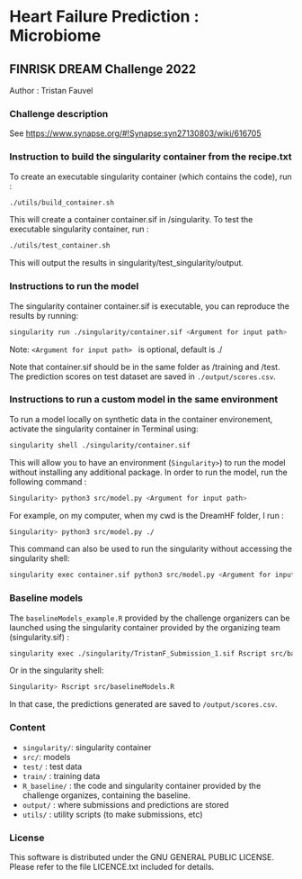 # Heart Failure Prediction : Microbiome
## FINRISK DREAM Challenge 2022

Author : Tristan Fauvel

### Challenge description

See <https://www.synapse.org/#!Synapse:syn27130803/wiki/616705>


### Instruction to build the singularity container from the recipe.txt

To create an executable singularity container (which contains the code), run :

```bash
./utils/build_container.sh
```

This will create a container container.sif in /singularity.
To test the executable singularity container, run :

```bash
./utils/test_container.sh
```

This will output the results in singularity/test_singularity/output.

### Instructions to run the model

The singularity container container.sif is executable, you can reproduce the results by running:

```bash
singularity run ./singularity/container.sif <Argument for input path>
```

Note: `<Argument for input path> ` is optional, default is ./


Note that container.sif should be in the same folder as /training and /test.
The prediction scores on test dataset are saved in `./output/scores.csv`.
### Instructions to run a custom model in the same environment

To run a model locally on synthetic data in the container environement, activate the singularity container in Terminal using:

```bash
singularity shell ./singularity/container.sif
```

This will allow you to have an environment (`Singularity>`) to run the model without installing any additional package.
In order to run the model, run the following command :

```bash
Singularity> python3 src/model.py <Argument for input path>
```

For example, on my computer, when my cwd is the DreamHF folder, I run :

```bash
Singularity> python3 src/model.py ./
```

This command can also be used to run the singularity without accessing the singularity shell:

```bash
singularity exec container.sif python3 src/model.py <Argument for input path>
```
### Baseline models

The `baselineModels_example.R` provided by the challenge organizers can be launched using the singularity container provided by the organizing team (singularity.sif) :  

```bash
singularity exec ./singularity/TristanF_Submission_1.sif Rscript src/baselineModels.R
```

Or in the singularity shell:

```bash
Singularity> Rscript src/baselineModels.R
```

In that case, the predictions generated are saved to `/output/scores.csv`.

### Content

- `singularity/`: singularity container
- `src/`: models
- `test/` : test data
- `train/` : training data
- `R_baseline/` : the code and singularity container provided by the challenge organizes, containing the baseline.
- `output/` : where submissions and predictions are stored
- `utils/` : utility scripts (to make submissions, etc)

### License

This software is distributed under the GNU GENERAL PUBLIC LICENSE. Please refer to the file LICENCE.txt included for details.
